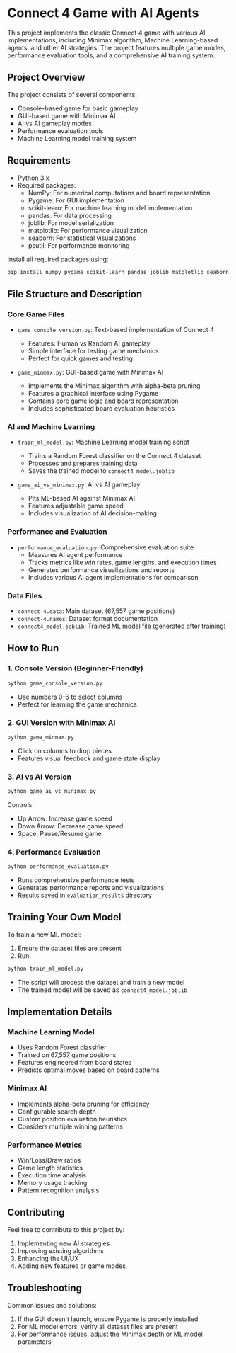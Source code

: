 # Connect 4 Game with AI Agents

This project implements the classic Connect 4 game with various AI implementations, including Minimax algorithm, Machine Learning-based agents, and other AI strategies. The project features multiple game modes, performance evaluation tools, and a comprehensive AI training system.

## Project Overview

The project consists of several components:
- Console-based game for basic gameplay
- GUI-based game with Minimax AI
- AI vs AI gameplay modes
- Performance evaluation tools
- Machine Learning model training system

## Requirements

- Python 3.x
- Required packages:
  - NumPy: For numerical computations and board representation
  - Pygame: For GUI implementation
  - scikit-learn: For machine learning model implementation
  - pandas: For data processing
  - joblib: For model serialization
  - matplotlib: For performance visualization
  - seaborn: For statistical visualizations
  - psutil: For performance monitoring

Install all required packages using:

```bash
pip install numpy pygame scikit-learn pandas joblib matplotlib seaborn psutil
```

## File Structure and Description

### Core Game Files
- `game_console_version.py`: Text-based implementation of Connect 4
  - Features: Human vs Random AI gameplay
  - Simple interface for testing game mechanics
  - Perfect for quick games and testing

- `game_minmax.py`: GUI-based game with Minimax AI
  - Implements the Minimax algorithm with alpha-beta pruning
  - Features a graphical interface using Pygame
  - Contains core game logic and board representation
  - Includes sophisticated board evaluation heuristics

### AI and Machine Learning
- `train_ml_model.py`: Machine Learning model training script
  - Trains a Random Forest classifier on the Connect 4 dataset
  - Processes and prepares training data
  - Saves the trained model to `connect4_model.joblib`

- `game_ai_vs_minimax.py`: AI vs AI gameplay
  - Pits ML-based AI against Minimax AI
  - Features adjustable game speed
  - Includes visualization of AI decision-making

### Performance and Evaluation
- `performance_evaluation.py`: Comprehensive evaluation suite
  - Measures AI agent performance
  - Tracks metrics like win rates, game lengths, and execution times
  - Generates performance visualizations and reports
  - Includes various AI agent implementations for comparison

### Data Files
- `connect-4.data`: Main dataset (67,557 game positions)
- `connect-4.names`: Dataset format documentation
- `connect4_model.joblib`: Trained ML model file (generated after training)

## How to Run

### 1. Console Version (Beginner-Friendly)
```bash
python game_console_version.py
```
- Use numbers 0-6 to select columns
- Perfect for learning the game mechanics

### 2. GUI Version with Minimax AI
```bash
python game_minmax.py
```
- Click on columns to drop pieces
- Features visual feedback and game state display

### 3. AI vs AI Version
```bash
python game_ai_vs_minimax.py
```
Controls:
- Up Arrow: Increase game speed
- Down Arrow: Decrease game speed
- Space: Pause/Resume game

### 4. Performance Evaluation
```bash
python performance_evaluation.py
```
- Runs comprehensive performance tests
- Generates performance reports and visualizations
- Results saved in `evaluation_results` directory

## Training Your Own Model

To train a new ML model:
1. Ensure the dataset files are present
2. Run:
```bash
python train_ml_model.py
```
- The script will process the dataset and train a new model
- The trained model will be saved as `connect4_model.joblib`

## Implementation Details

### Machine Learning Model
- Uses Random Forest classifier
- Trained on 67,557 game positions
- Features engineered from board states
- Predicts optimal moves based on board patterns

### Minimax AI
- Implements alpha-beta pruning for efficiency
- Configurable search depth
- Custom position evaluation heuristics
- Considers multiple winning patterns

### Performance Metrics
- Win/Loss/Draw ratios
- Game length statistics
- Execution time analysis
- Memory usage tracking
- Pattern recognition analysis

## Contributing

Feel free to contribute to this project by:
1. Implementing new AI strategies
2. Improving existing algorithms
3. Enhancing the UI/UX
4. Adding new features or game modes

## Troubleshooting

Common issues and solutions:
1. If the GUI doesn't launch, ensure Pygame is properly installed
2. For ML model errors, verify all dataset files are present
3. For performance issues, adjust the Minimax depth or ML model parameters 
